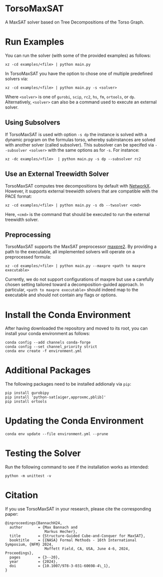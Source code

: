 # TorsoMaxSAT
A MaxSAT solver based on Tree Decompositions of the Torso Graph.

# Run Examples

You can run the solver (with some of the provided examples) as follows:
```
xz -cd examples/<file> | python main.py
```
In TorsoMaxSAT you have the option to chose one of multiple predefined
solvers via:
```
xz -cd examples/<file> | python main.py -s <solver>
```

Where `<solver>` is one of `gurobi`, `scip`, `rc2`, `hs`, `fm`, `ortools`,
or `dp`. Alternatively, `<solver>` can also be a command used to
execute an external solver.

## Using Subsolvers

If TorsoMaxSAT is used with option `-s dp` the instance is solved with a dynamic program on the formulas torso, whereby subinstances are solved with another solver (called subsolver). This subsolver can be specifed via `--subsolver <solver>` with the same options as for `-s`. For instance:

```
xz -dc examples/<file>  | python main.py -s dp --subsolver rc2 
```

## Use an External Treewidth Solver
TorsoMaxSAT computes tree decompositions by default with [NetworkX](https://networkx.org).
However, it supports external treewidth solvers that are compatible with the PACE format:

```
xz -cd examples/<file> | python main.py -s db --twsolver <cmd>
```
Here, `<cmd>` is the command that should be executed to run the external treewidth solver.

## Preprocessing
TorsoMaxSAT supports the MaxSAT preprocessor
[maxpre2](https://bitbucket.org/coreo-group/maxpre2). By providing a
path to the executable, all implemented solvers will operate on a
preprocessed formula:
```
xz -cd examples/<file> | python main.py --maxpre <path to maxpre executable>
```
Currently, we do not support configurations of maxpre but use a
carefully chosen setting tailored toward a decomposition-guided
approach. In particular, `<path to maxpre executable>` should indeed
map to the executable and should not contain any flags or options. 

# Install the Conda Environment
After having downloaded the repository and moved to its root, you can
install your conda environment as follows: 

```
conda config --add channels conda-forge
conda config --set channel_priority strict
conda env create -f environment.yml
```

# Additional Packages

The following packages need to be installed addionaly via `pip`:

```
pip install gurobipy
pip install 'python-sat[aiger,approxmc,pblib]'
pip install ortools
```

# Updating the Conda Environment
```
conda env update --file environment.yml --prune
```

# Testing the Solver
Run the following command to see if the installation works as intended:
```
python -m unittest -v
```

# Citation

If you use TorsoMaxSAT in your research, please cite the corresponding
paper:

```
@inproceedings{BannachH24,
  author       = {Max Bannach and
                  Markus Hecher},
  title        = {Structure-Guided Cube-and-Conquer for MaxSAT},
  booktitle    = {{NASA} Formal Methods - 16th International Symposium, {NFM} 2024,
                  Moffett Field, CA, USA, June 4-6, 2024, Proceedings},
  pages        = {3--20},
  year         = {2024},
  doi          = {10.1007/978-3-031-60698-4\_1},
}
```

